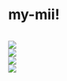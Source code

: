 # my-mii!
<br>
<img src="https://github.com/user-attachments/assets/57900bd5-ab4d-40b6-95c5-6b7ed0eaed5e">
<br>
<img src="https://github.com/user-attachments/assets/7c9c48e4-c5f9-4e0b-8b26-9db62bdf14f2">
<br>
<img src="https://github.com/user-attachments/assets/4eb25a98-0cf4-4a27-8315-f411f3ffe9cb">
<br>
<img src="https://github.com/user-attachments/assets/46f43561-eef0-4f67-ba3e-f6e880eb4924">
<br>
